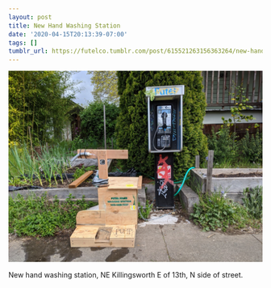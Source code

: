 ```yaml
---
layout: post
title: New Hand Washing Station
date: '2020-04-15T20:13:39-07:00'
tags: []
tumblr_url: https://futelco.tumblr.com/post/615521263156363264/new-hand-washing-station-ne-killingsworth-e-of
---
```

 ![](/images/blog/bb21ef74ebdf0ade0c2293172ad55d8b8314070a.jpg)  

New hand washing station, NE Killingsworth E of 13th, N side of street.

